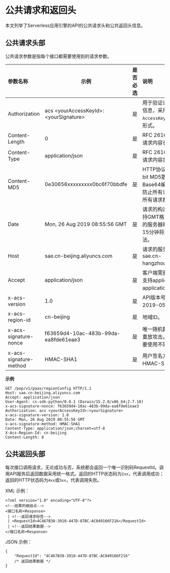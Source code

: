 # 公共请求和返回头

本文列举了Serverless应用引擎的API的公共请求头和公共返回头信息。

## 公共请求头部

公共请求参数是指每个接口都需要使用到的请求参数。

|参数名称|示例|是否必选|说明|
|:---|--|----|:-|
|Authorization|acs <yourAccessKeyId\>:<yourSignature\>|是|用于验证请求合法性的认证信息，采用`AccessKeyId:Signature`的形式。|
|Content-Length|0|是|RFC 2616中定义的HTTP请求内容长度。|
|Content-Type|application/json|是|RFC 2616中定义的HTTP请求内容类型。|
|Content-MD5|0e30656xxxxxxxxx0bc6f70bbdfe|是|HTTP协议消息体的128-bit MD5散列值转换成Base64编码的结果。为了防止所有请求被篡改，建议所有请求都附加该信息。|
|Date|Mon, 26 Aug 2019 08:55:56 GMT|是|请求的构造时间，目前只支持GMT格式。如果与MNS的服务器时间前后差异超过15分钟将返回本次请求非法。|
|Host|sae.cn-beijing.aliyuncs.com|是|请求的服务地址，例如：sae.cn-hangzhou.aliyuncs.com。|
|Accept|application/json|是|客户端需要的返回值类型，支持application/json和application/xml。|
|x-acs-version|1.0|是|API版本号。目前版本号为2019-05-06。|
|x-acs-region-id|cn-beijing|是|地域ID。|
|x-acs-signature-nonce|f63659d4-10ac-483b-99da-ea8fde61eae3|是|唯一随机数，用于防止网络重放攻击。您在不同请求间要使用不同的随机数值。|
|x-acs-signature-method|HMAC-SHA1|是|用户签名方式，目前只支持HMAC-SHA1。|

**示例**

```
GET /pop/v1/paas/regionConfig HTTP/1.1
Host: sae.cn-beijing.aliyuncs.com
Accept: application/json
User-Agent: cs-sdk-python/0.0.1 (Darwin/15.2.0/x86_64;2.7.10)
x-acs-signature-nonce: f63659d4-10ac-483b-99da-ea8fde61eae3
Authorization: acs <yourAccessKeyId>:<yourSignature>
x-acs-signature-version: 1.0
Date: Mon, 26 Aug 2019 08:55:56 GMT
x-acs-signature-method: HMAC-SHA1
Content-Type: application/json;charset=utf-8
X-Acs-Region-Id: cn-beijing
Content-Length: 0
```

## 公共返回头部

每次接口调用请求，无论成功与否，系统都会返回一个唯一识别码RequestId。调用API服务后返回数据采用统一格式。返回的HTTP状态码为`2xx`，代表调用成功；返回的HTTP状态码为`4xx`或`5xx`，代表调用失败。

XML 示例：

```
<?xml version="1.0" encoding="UTF-8"?>
<!--结果的根结点-->
<接口名称+Response>
 | <!--返回请求标签-->
 | <RequestId>4C467B38-3910-447D-87BC-AC049166F216</RequestId>
 | <!--返回结果数据-->
</接口名称+Response>
```

JSON 示例：

```
{
    "RequestId": "4C467B38-3910-447D-87BC-AC049166F216"
    /* 返回结果数据 */
}
```

